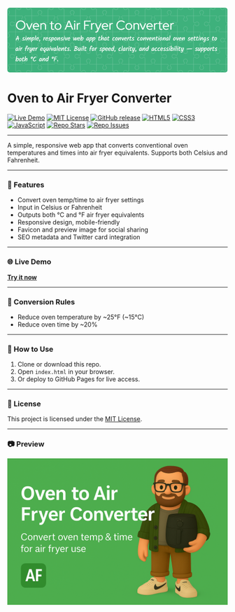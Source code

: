 <p align="center">
    <img src="https://github.com/mattyhakin/over-to-airfryer/blob/main/oven-airfryer-header.png?raw=true" alt="Oven-to-airfryer"/>

# Oven to Air Fryer Converter

[![Live Demo](https://img.shields.io/badge/demo-online-brightgreen?style=flat-square&logo=githubpages)](https://mattyhakin.github.io/over-to-airfryer/)
[![MIT License](https://img.shields.io/github/license/mattyhakin/over-to-airfryer?style=flat-square)](LICENSE)
[![GitHub release](https://img.shields.io/github/v/release/mattyhakin/over-to-airfryer?style=flat-square)](https://github.com/mattyhakin/over-to-airfryer/releases)
[![HTML5](https://img.shields.io/badge/HTML5-%23E34F26?style=flat-square&logo=html5&logoColor=white)]()
[![CSS3](https://img.shields.io/badge/CSS3-%231572B6?style=flat-square&logo=css3&logoColor=white)]()
[![JavaScript](https://img.shields.io/badge/JavaScript-%23F7DF1E?style=flat-square&logo=javascript&logoColor=black)]()
[![Repo Stars](https://img.shields.io/github/stars/mattyhakin/over-to-airfryer?style=flat-square)](https://github.com/mattyhakin/over-to-airfryer/stargazers)
[![Repo Issues](https://img.shields.io/github/issues/mattyhakin/over-to-airfryer?style=flat-square)](https://github.com/mattyhakin/over-to-airfryer/issues)

---

A simple, responsive web app that converts conventional oven temperatures and times into air fryer equivalents. Supports both Celsius and Fahrenheit.

---

### 🔧 Features
- Convert oven temp/time to air fryer settings
- Input in Celsius or Fahrenheit
- Outputs both °C and °F air fryer equivalents
- Responsive design, mobile-friendly
- Favicon and preview image for social sharing
- SEO metadata and Twitter card integration

---

### 🌐 Live Demo
[**Try it now**](https://mattyhakin.github.io/over-to-airfryer/)

---

### 🧠 Conversion Rules
- Reduce oven temperature by ~25°F (~15°C)
- Reduce oven time by ~20%

---

### 📁 How to Use
1. Clone or download this repo.
2. Open `index.html` in your browser.
3. Or deploy to GitHub Pages for live access.

---

### 📝 License
This project is licensed under the [MIT License](LICENSE).

---

### 📷 Preview

![Preview of Oven to Air Fryer Converter](og-preview.png)
